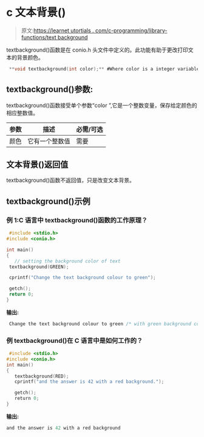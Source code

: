 # c 文本背景()

> 原文:[https://learnet utortials . com/c-programming/library-functions/text background](https://learnetutorials.com/c-programming/library-functions/textbackground)

textbackground()函数是在 conio.h 头文件中定义的。此功能有助于更改打印文本的背景颜色。

```c
 **void textbackground(int color);** #Where color is a integer variable 

```

## textbackground()参数:

textbackground()函数接受单个参数“color ”,它是一个整数变量，保存给定颜色的相应整数值。

| 参数 | 描述 | 必需/可选 |
| --- | --- | --- |
| 颜色 | 它有一个整数值 | 需要 |

## 文本背景()返回值

textbackground()函数不返回值，只是改变文本背景。

## textbackground()示例

### 例 1:C 语言中 textbackground()函数的工作原理？

```c
 #include <stdio.h>
#include <conio.h>

int main()  
{  
   // setting the background color of text
 textbackground(GREEN);

 cprintf("Change the text background colour to green");

 getch();
 return 0;
} 

```

**输出:**

```c
 Change the text background colour to green /* with green background colour */ 
```

### 例 textbackground()在 C 语言中是如何工作的？

```c
 #include <stdio.h>
#include <conio.h>
int main()  
{
   textbackground(RED);
   cprintf("and the answer is 42 with a red background.");

   getch();
   return 0;
} 

```

**输出:**

```c
and the answer is 42 with a red background

```